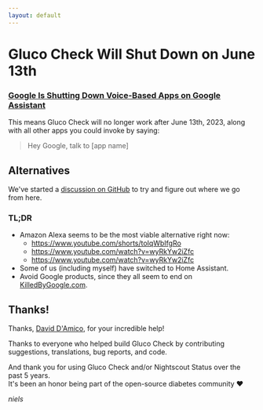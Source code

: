 ```yaml
---
layout: default
---
```


# Gluco Check Will Shut Down on June 13th

### [Google Is Shutting Down Voice-Based Apps on Google Assistant](https://developers.google.com/assistant/ca-sunset)

This means Gluco Check will no longer work after June 13th, 2023, along with all other apps you could invoke by saying:
> Hey Google, talk to [app name]

## Alternatives
We've started a [discussion on GitHub](https://github.com/nielsmaerten/gluco-check/discussions) to try and figure out where we go from here.

### TL;DR

- Amazon Alexa seems to be the most viable alternative right now:
  - https://www.youtube.com/shorts/toIqWbIfgRo
  - https://www.youtube.com/watch?v=wyRkYw2iZfc
  - https://www.youtube.com/watch?v=wyRkYw2iZfc
- Some of us (including myself) have switched to Home Assistant.
- Avoid Google products, since they all seem to end on [KilledByGoogle.com](https://killedbygoogle.com).

## Thanks!

Thanks, [David D'Amico](https://github.com/ddamico), for your incredible help!  

Thanks to everyone who helped build Gluco Check by contributing suggestions, translations, bug reports, and code.

And thank you for using Gluco Check and/or Nightscout Status over the past 5 years.   
It's been an honor being part of the open-source diabetes community ❤️ 

_niels_